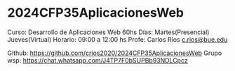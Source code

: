 # 2024CFP35AplicacionesWeb

Curso: 		Desarrollo de Aplicaciones Web		60hs
Días:		Martes(Presencial)	Jueves(Virtual)
Horario:	09:00 a 12:00 hs
Profe:		Carlos Ríos			c.rios@bue.edu

Github:		https://github.com/crios2020/2024CFP35AplicacionesWeb
Grupo wsp: https://chat.whatsapp.com/J4TP7F0bSUPBb93NDLCpcz

